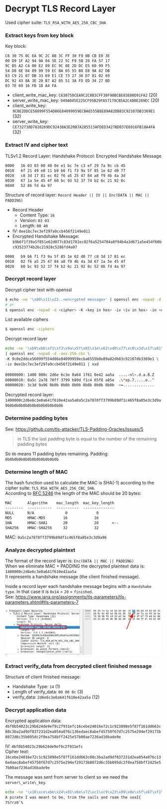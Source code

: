 # Decrypt TLS Record Layer

Used cipher suite: `TLS_RSA_WITH_AES_256_CBC_SHA`

### Extract keys from key block

Key block:
```text
C6 30 75 0C EA 9C 2C 8B 3C FF 30 F9 0B CB E0 3E
00 D9 1F A2 94 9A 04 5E 22 5C F9 5B 29 FA 57 17
9C B5 A2 C4 00 E2 89 EC 9C 0E 2D DC E5 60 99 F5
54 D8 6E 84 09 99 59 EC BA 65 55 B8 E8 9A 82 DB
83 C9 21 07 DB 33 69 E1 CE 73 27 38 D7 81 02 69
DC 92 43 8A 3E 20 B7 A2 85 51 3A FD ED 34 27 BD
03 7E 69 16 FB 18 A4 FA
```
* client\_write\_mac\_key: `C630750CEA9C2C8B3CFF30F90BCBE03E00D91FA2` (20)
* server\_write\_mac\_key: `949A045E225CF95B29FA57179CB5A2C400E289EC` (20)
* client\_write\_key: `9C0E2DDCE56099F554D86E84099959ECBA6555B8E89A82DB83C92107DB3369E1` (32)
* server\_write\_key: `CE732738D7810269DC92438A3E20B7A285513AFDED3427BD037E6916FB18A4FA` (32)


### Extract IV and cipher text

TLSv1.2 Record Layer: Handshake Protocol: Encrypted Handshake Message
```text
0000   16 03 03 00 40 0e e1 bc 7e c3 ef 29 7a 9c cb 45
0010   6f 21 49 e0 11 b9 b6 f1 f3 9a 5f 85 1e 62 d0 77
0020   c8 3d 17 81 ec 02 f6 a5 25 47 84 a8 f9 4b 4a 3d
0030   67 1a 5e 45 4f 60 bc 93 52 37 74 b2 6c 21 92 8c
0040   52 86 fd 4a 97
```

Structure of record layer: `Record Header || IV || Enc(DATA || MAC || PADDING)`
* Record Header
  * Content Type: `16`
  * Version: `03 03`
  * Length: `00 40`
* IV: `0ee1bc7ec3ef297a9ccb456f2149e011`
* Encrypted Handshake Message: `b9b6f1f39a5f851e62d077c83d1781ec02f6a5254784a8f94b4a3d671a5e454f60bc93523774b26c21928c5286fd4a97`
```text
0000   b9 b6 f1 f3 9a 5f 85 1e 62 d0 77 c8 3d 17 81 ec
0010   02 f6 a5 25 47 84 a8 f9 4b 4a 3d 67 1a 5e 45 4f
0020   60 bc 93 52 37 74 b2 6c 21 92 8c 52 86 fd 4a 97
```

### Decrypt record layer

Decrypt cipher text with openssl
```bash
$ echo -ne '\x00\x11\x22..<encrypted message>' | openssl enc -nopad -d <cipher> -K <key in hex> -iv <iv in hex>
# or
$ openssl enc -nopad -d <cipher> -K <key in hex> -iv <iv in hex> -in <encrypted message file>
```

List available ciphers
```bash
$ openssl enc -ciphers
```

Decrypt record layer
```bash
echo -ne '\xb9\xb6\xf1\xf3\x9a\x5f\x85\x1e\x62\xd0\x77\xc8\x3d\x17\x81\xec\x02\xf6\xa5\x25\x47\x84\xa8\xf9\x4b\x4a\x3d\x67\x1a\x5e\x45\x4f\x60\xbc\x93\x52\x37\x74\xb2\x6c\x21\x92\x8c\x52\x86\xfd\x4a\x97' \
| openssl enc -nopad -d -aes-256-cbc \
-K 9c0e2ddce56099f554d86e84099959ecba6555b8e89a82db83c92107db3369e1 \
-iv 0ee1bc7ec3ef297a9ccb456f2149e011 | xxd

00000000: 1400 000c 2d6e 6c3e 0a64 1f61 0e42 aa5a  ....-nl>.d.a.B.Z
00000010: 0a5c 2a78 70ff 3799 b89d f1c4 65f8 a85e  .\*xp.7.....e..^
00000020: 3c3d 9a96 0b0b 0b0b 0b0b 0b0b 0b0b 0b0b  <=..............
```

Decrypted record layer: `1400000c2d6e6c3e0a641f610e42aa5a0a5c2a7870ff3799b89df1c465f8a85e3c3d9a960b0b0b0b0b0b0b0b0b0b0b0b`

### Determine padding bytes

See: https://github.com/tls-attacker/TLS-Padding-Oracles/issues/5
> in TLS the last padding byte is equal to the number of the remaining padding bytes

So `0b` means 11 padding bytes remaining. Padding: `0b0b0b0b0b0b0b0b0b0b0b0b`

### Determine length of MAC

The hash function used to calculate the MAC is SHA(-1) according to the cipher suite: `TLS_RSA_WITH_AES_256_CBC_SHA`.  
According to [RFC 5246](https://www.ietf.org/rfc/rfc5246.txt) the length of the MAC should be 20 bytes:
```
MAC       Algorithm    mac_length  mac_key_length
--------  -----------  ----------  --------------
NULL      N/A              0             0
MD5       HMAC-MD5        16            16
SHA       HMAC-SHA1       20            20      <--
SHA256    HMAC-SHA256     32            32
```

MAC: `0a5c2a7870ff3799b89df1c465f8a85e3c3d9a96`

### Analyze decrypted plaintext

The format of the record layer is: `Enc(DATA || MAC || PADDING)`  
When we eliminate MAC + PADDING the decrypted plaintext data is: `1400000c2d6e6c3e0a641f610e42aa5a`  
It represents a handshake message (the client finished message).

Inside a record layer each handshake message begins with a `Handshake type`. In that case it is `0x14` = `20` = `finished`.  
See: https://www.iana.org/assignments/tls-parameters/tls-parameters.xhtml#tls-parameters-7

![Handshake Type](./handshaketype.png)

### Extract verify\_data from decrypted client finished message

Structure of client finished message:
* Handshake Type: `14` (1)
* Length of verify\_data: `00 00 0c` (3)
* verify\_data: `2d6e6c3e0a641f610e42aa5a` (12)


### Decrypt application data

Encrypted application data: `4bf0b54023c29b624de9ef9c2f931efc16cebe24016e72c1c923898e5f87f161dd663c08c3ba2ad9df837231d2ea054a076c136edaec8abef45750f67d7c2575e294ef29173b8072d6c35b095dc2f0ea758bff2425e57b00ae7236ad16bade9e`

IV: `4bf0b54023c29b624de9ef9c2f931efc`  
Cipher text: `16cebe24016e72c1c923898e5f87f161dd663c08c3ba2ad9df837231d2ea054a076c136edaec8abef45750f67d7c2575e294ef29173b8072d6c35b095dc2f0ea758bff2425e57b00ae7236ad16bade9e`

The message was sent from server to client so we need the `server\_write\_key`.

```bash
echo -ne '\x16\xce\xbe\x24\x01\x6e\x72\xc1\xc9\x23\x89\x8e\x5f\x87\xf1\x61\xdd\x66\x3c\x08\xc3\xba\x2a\xd9\xdf\x83\x72\x31\xd2\xea\x05\x4a\x07\x6c\x13\x6e\xda\xec\x8a\xbe\xf4\x57\x50\xf6\x7d\x7c\x25\x75\xe2\x94\xef\x29\x17\x3b\x80\x72\xd6\xc3\x5b\x09\x5d\xc2\xf0\xea\x75\x8b\xff\x24\x25\xe5\x7b\x00\xae\x72\x36\xad\x16\xba\xde\x9e' | openssl enc -nopad -d -aes-256-cbc -K ce732738d7810269dc92438a3e20b7a285513afded3427bd037e6916fb18a4fa -iv 4bf0b54023c29b624de9ef9c2f931efc
A pirate I was meant to be, trim the sails and roam the seaI{
7S?rz0`%
```
